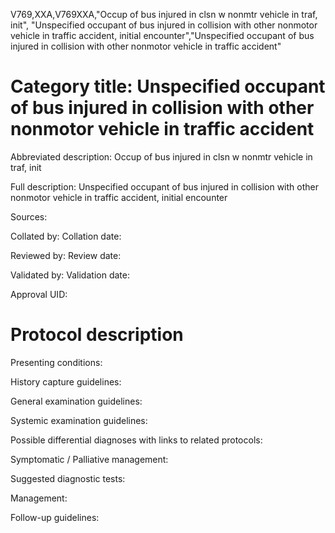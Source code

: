 V769,XXA,V769XXA,"Occup of bus injured in clsn w nonmtr vehicle in traf, init", "Unspecified occupant of bus injured in collision with other nonmotor vehicle in traffic accident, initial encounter","Unspecified occupant of bus injured in collision with other nonmotor vehicle in traffic accident"
# Category title: Unspecified occupant of bus injured in collision with other nonmotor vehicle in traffic accident

Abbreviated description: Occup of bus injured in clsn w nonmtr vehicle in traf, init

Full description: Unspecified occupant of bus injured in collision with other nonmotor vehicle in traffic accident, initial encounter

Sources:

Collated by:
Collation date:

Reviewed by:
Review date:

Validated by:
Validation date:

Approval UID:

# Protocol description

Presenting conditions:

History capture guidelines:

General examination guidelines:

Systemic examination guidelines:

Possible differential diagnoses with links to related protocols:

Symptomatic / Palliative management:

Suggested diagnostic tests:

Management:

Follow-up guidelines:
